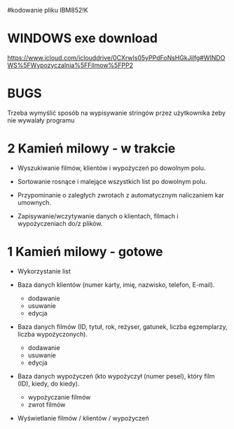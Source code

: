 #kodowanie pliku IBM852!K
# WINDOWS exe download
https://www.icloud.com/iclouddrive/0CXrwIs05yPPdFoNsHGkJilfg#WINDOWS%5FWypozyczalnia%5FFilmow%5FPP2
# BUGS
Trzeba wymyślić sposób na wypisywanie stringów przez użytkownika żeby nie wywalały programu
# 2 Kamień milowy - w trakcie
- Wyszukiwanie filmów, klientów i wypożyczeń po dowolnym polu.

- Sortowanie rosnące i malejące wszystkich list po dowolnym polu.

- Przypominanie o zaległych zwrotach z automatycznym naliczaniem kar umownych.

- Zapisywanie/wczytywanie danych o klientach, filmach i wypożyczeniach do/z plików.

# 1 Kamień milowy - gotowe
- Wykorzystanie list

- Baza danych klientów (numer karty, imię, nazwisko, telefon, E-mail).
    - dodawanie
    - usuwanie
    - edycja

- Baza danych filmów (ID, tytuł, rok, reżyser, gatunek, liczba egzemplarzy, liczba wypożyczonych).
    - dodawanie
    - usuwanie
    - edycja

- Baza danych wypożyczeń (kto wypożyczył (numer pesel), który film (ID), kiedy, do kiedy).
    - wypożyczanie filmów
    - zwrot filmów

- Wyświetlanie filmów / klientów / wypożyczeń
